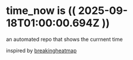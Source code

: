 # time_now is (( 2025-09-18T01:00:00.694Z ))

an automated repo that shows the currnent time

inspired by [breakingheatmap](https://github.com/breakingheatmap/breakingheatmap)